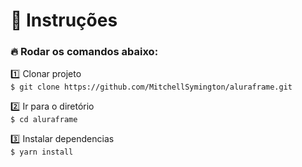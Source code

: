 # :notebook_with_decorative_cover: Instruções

### :fire: Rodar os comandos abaixo:

:one: Clonar projeto</br>
`$ git clone https://github.com/MitchellSymington/aluraframe.git`

:two: Ir para o diretório </br>
`$ cd aluraframe`

:three: Instalar dependencias</br>
`$ yarn install`
